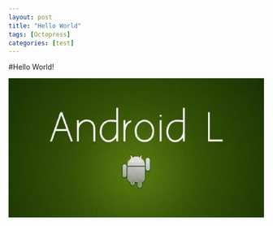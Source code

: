 ```yaml
---
layout: post
title: "Hello World"
tags: [Octopress]
categories: [test]
---
```


#Hello World!


![Mou icon](/image/bg_android.jpg)

